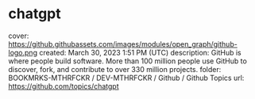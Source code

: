 # chatgpt

cover: https://github.githubassets.com/images/modules/open_graph/github-logo.png
created: March 30, 2023 1:51 PM (UTC)
description: GitHub is where people build software. More than 100 million people use GitHub to discover, fork, and contribute to over 330 million projects.
folder: BOOKMRKS-MTHRFCKR / DEV-MTHRFCKR / Github / Github Topics
url: https://github.com/topics/chatgpt